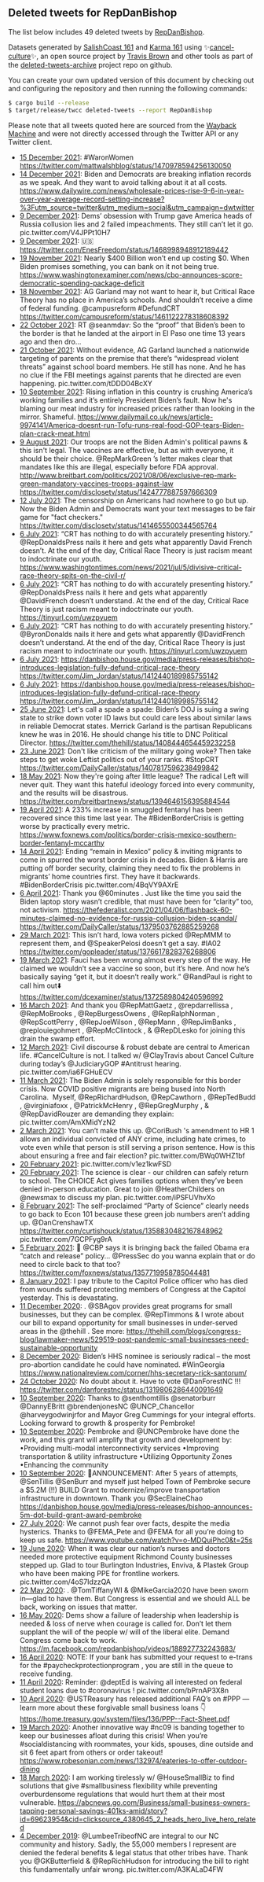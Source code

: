 ## Deleted tweets for RepDanBishop

The list below includes 49 deleted tweets by
[RepDanBishop](https://twitter.com/RepDanBishop).



Datasets generated by [SalishCoast 161](https://twitter.com/SalishCoastA) and [Karma 161](https://twitter.com/KarmaOneSixOne)
using ✨[cancel-culture](https://github.com/travisbrown/cancel-culture)✨, an open source project by [Travis Brown](https://twitter.com/travisbrown) 
and other tools as part of the [deleted-tweets-archive](https://github.com/salcoast/deleted-tweets-archive/) project repo on github.

You can create your own updated version of this document by checking out and configuring the
repository and then running the following commands:

```bash
$ cargo build --release
$ target/release/twcc deleted-tweets --report RepDanBishop
```

Please note that all tweets quoted here are sourced from the
[Wayback Machine](https://web.archive.org) and were not directly accessed through the Twitter API or
any Twitter client.

* [15 December 2021](https://web.archive.org/web/20211215161244/https://twitter.com/RepDanBishop/status/1471149955758895108): #WaronWomen  https://twitter.com/mattwalshblog/status/1470978594256130050
* [14 December 2021](https://web.archive.org/web/20211214161608/https://twitter.com/RepDanBishop/status/1470789683718369284): Biden and Democrats are breaking inflation records as we speak. And they want to avoid talking about it at all costs. https://www.dailywire.com/news/wholesale-prices-rise-9-6-in-year-over-year-average-record-setting-increase?%3Futm_source=twitter&utm_medium=social&utm_campaign=dwtwitter
* [ 9 December 2021](https://web.archive.org/web/20211209193922/https://twitter.com/RepDanBishop/status/1469028844543913994): Dems’ obsession with Trump gave America heads of Russia collusion lies and 2 failed impeachments.  They still can’t let it go. pic.twitter.com/V4JPPt10H7
* [ 9 December 2021](https://web.archive.org/web/20211209174626/https://twitter.com/RepDanBishop/status/1469000471184560133): 🇺🇸 https://twitter.com/EnesFreedom/status/1468998948912189442
* [19 November 2021](https://web.archive.org/web/20211119002127/https://twitter.com/RepDanBishop/status/1461489734988050444): Nearly $400 Billion won’t end up costing $0. When Biden promises something, you can bank on it not being true. https://www.washingtonexaminer.com/news/cbo-announces-score-democratic-spending-package-deficit
* [18 November 2021](https://web.archive.org/web/20211118013405/https://twitter.com/RepDanBishop/status/1461145632131977218): AG Garland may not want to hear it, but Critical Race Theory has no place in America’s schools. And shouldn’t receive a dime of federal funding.  @campusreform    #DefundCRT  https://twitter.com/campusreform/status/1461122278318608392
* [22 October 2021](https://web.archive.org/web/20211022185309/https://twitter.com/RepDanBishop/status/1451622672647995396): RT @seanmdav: So the “proof” that Biden’s been to the border is that he landed at the airport in El Paso one time 13 years ago and then dro…
* [21 October 2021](https://web.archive.org/web/20211021171355/https://twitter.com/RepDanBishop/status/1451235235119702019): Without evidence, AG Garland launched a nationwide targeting of parents on the premise that there’s “widespread violent threats” against school board members.  He still has none.  And he has no clue if the FBI meetings against parents that he directed are even happening. pic.twitter.com/tDDD04BcXY
* [10 September 2021](https://web.archive.org/web/20210910194639/https://twitter.com/RepDanBishop/status/1436415837519425538): Rising inflation in this country is crushing America’s working families and it’s entirely President Biden’s fault.  Now he's blaming our meat industry for increased prices rather than looking in the mirror. Shameful. https://www.dailymail.co.uk/news/article-9974141/America-doesnt-run-Tofu-runs-real-food-GOP-tears-Biden-plan-crack-meat.html
* [ 9 August 2021](https://web.archive.org/web/20210809193317/https://twitter.com/RepDanBishop/status/1424816032049467394): Our troops are not the Biden Admin's political pawns & this isn't legal.   The vaccines are effective, but as with everyone, it should be their choice.  @RepMarkGreen ’s letter makes clear that mandates like this are illegal, especially before FDA approval.   http://www.breitbart.com/politics/2021/08/06/exclusive-rep-mark-green-mandatory-vaccines-troops-against-law  https://twitter.com/disclosetv/status/1424777887597666309
* [12 July 2021](https://web.archive.org/web/20210712195633/https://twitter.com/RepDanBishop/status/1414675021826568196): The censorship on Americans had nowhere to go but up.   Now the Biden Admin and Democrats want your text messages to be fair game for "fact checkers." https://twitter.com/disclosetv/status/1414655500344565764
* [ 6 July 2021](https://web.archive.org/web/20210706181601/https://twitter.com/RepDanBishop/status/1412475344033046534): “CRT has nothing to do with accurately presenting history.”   @RepDonaldsPress  nails it here and gets what apparently David French doesn’t. At the end of the day, Critical Race Theory is just racism meant to indoctrinate our youth. https://www.washingtontimes.com/news/2021/jul/5/divisive-critical-race-theory-spits-on-the-civil-r/
* [ 6 July 2021](https://web.archive.org/web/20210706175853/https://twitter.com/RepDanBishop/status/1412471094863446021): “CRT has nothing to do with accurately presenting history.”   @RepDonaldsPress  nails it here and gets what apparently  @DavidFrench  doesn’t understand. At the end of the day, Critical Race Theory is just racism meant to indoctrinate our youth. https://tinyurl.com/uwzpyuem
* [ 6 July 2021](https://web.archive.org/web/20210706175608/https://twitter.com/RepDanBishop/status/1412470389498843137): “CRT has nothing to do with accurately presenting history.”   @ByronDonalds  nails it here and gets what apparently  @DavidFrench  doesn’t understand. At the end of the day, Critical Race Theory is just racism meant to indoctrinate our youth. https://tinyurl.com/uwzpyuem
* [ 6 July 2021](https://web.archive.org/web/20210706164101/https://twitter.com/RepDanBishop/status/1412451491386900489): https://danbishop.house.gov/media/press-releases/bishop-introduces-legislation-fully-defund-critical-race-theory  https://twitter.com/Jim_Jordan/status/1412440189985755142
* [ 6 July 2021](https://web.archive.org/web/20210706163856/https://twitter.com/RepDanBishop/status/1412450969619677194): https://danbishop.house.gov/media/press-releases/bishop-introduces-legislation-fully-defund-critical-race-theory  https://twitter.com/Jim_Jordan/status/1412440189985755142
* [25 June 2021](https://web.archive.org/web/20210625155855/https://twitter.com/RepDanBishop/status/1408454576815185926): Let's call a spade a spade: Biden’s DOJ is suing a swing state to strike down voter ID laws but could care less about similar laws in reliable Democrat states.   Merrick Garland is the partisan Republicans knew he was in 2016. He should change his title to DNC Political Director. https://twitter.com/thehill/status/1408444654459232258
* [23 June 2021](https://web.archive.org/web/20210623221631/https://twitter.com/RepDanBishop/status/1407824817777164295): Don't like criticism of the military going woke? Then take steps to get woke Leftist politics out of your ranks.  #StopCRT  https://twitter.com/DailyCaller/status/1407817596238499842
* [18 May 2021](https://web.archive.org/web/20210518215913/https://twitter.com/RepDanBishop/status/1394774475443511307): Now they're going after little league? The radical Left will never quit. They want this hateful ideology forced into every community, and the results will be disastrous. https://twitter.com/breitbartnews/status/1394646156395884544
* [19 April 2021](https://web.archive.org/web/20210419155550/https://twitter.com/RepDanBishop/status/1384173754574458886): A 233% increase in smuggled fentanyl has been recovered since this time last year. The  #BidenBorderCrisis  is getting worse by practically every metric. https://www.foxnews.com/politics/border-crisis-mexico-southern-border-fentanyl-mccarthy
* [14 April 2021](https://web.archive.org/web/20210414213231/https://twitter.com/RepDanBishop/status/1382446649541328906): Ending “remain in Mexico” policy & inviting migrants to come in spurred the worst border crisis in decades.  Biden & Harris are putting off border security, claiming they need to fix the problems in migrants’ home countries first. They have it backwards.   #BidenBorderCrisis  pic.twitter.com/4BqVY9AXrE
* [ 6 April 2021](https://web.archive.org/web/20210406185626/https://twitter.com/RepDanBishop/status/1379508218016186369): Thank you  @60minutes . Just like the time you said the Biden laptop story wasn’t credible, that must have been for “clarity” too, not activism.  https://thefederalist.com/2021/04/06/flashback-60-minutes-claimed-no-evidence-for-russia-collusion-biden-scandal/  https://twitter.com/DailyCaller/status/1379503762885259268
* [29 March 2021](https://web.archive.org/web/20210329210455/https://twitter.com/RepDanBishop/status/1376641493243465729): This isn’t hard, Iowa voters picked  @RepMMM  to represent them, and  @SpeakerPelosi  doesn’t get a say.  #IA02  https://twitter.com/gopleader/status/1376617828376268806
* [19 March 2021](https://web.archive.org/web/20210319192721/https://twitter.com/RepDanBishop/status/1372993025534783488): Fauci has been wrong almost every step of the way. He claimed we wouldn’t see a vaccine so soon, but it’s here. And now he’s basically saying “get it, but it doesn’t really work.”  @RandPaul  is right to call him out⬇️ https://twitter.com/dcexaminer/status/1372589804240596992
* [16 March 2021](https://web.archive.org/web/20210316220530/https://twitter.com/RepDanBishop/status/1371945685159907329): And thank you  @RepMattGaetz ,  @repdarrellissa ,  @RepMoBrooks ,  @RepBurgessOwens ,  @RepRalphNorman ,  @RepScottPerry ,  @RepJoeWilson ,  @RepMann ,  @RepJimBanks ,  @replouiegohmert ,  @RepMcClintock , &  @RepDLesko  for joining this drain the swamp effort.
* [12 March 2021](https://web.archive.org/web/20210312175414/https://twitter.com/RepDanBishop/status/1370432893298868226): Civil discourse & robust debate are central to American life.    #CancelCulture  is not.  I talked w/  @ClayTravis  about Cancel Culture during today’s  @JudiciaryGOP   #Antitrust  hearing. pic.twitter.com/ia6FGHuECV
* [11 March 2021](https://web.archive.org/web/20210311195344/https://twitter.com/RepDanBishop/status/1370100526306709515): The Biden Admin is solely responsible for this border crisis. Now COVID positive migrants are being bused into North Carolina.   Myself, @RepRichardHudson,  @RepCawthorn ,  @RepTedBudd ,  @virginiafoxx ,  @PatrickMcHenry ,  @RepGregMurphy , &  @RepDavidRouzer  are demanding they explain: pic.twitter.com/AmXMidYzN2
* [ 2 March 2021](https://web.archive.org/web/20210302175020/https://twitter.com/RepDanBishop/status/1366808009419218944): You can’t make this up.   @CoriBush 's amendment to HR 1 allows an individual convicted of ANY crime, including hate crimes, to vote even while that person is still serving a prison sentence.  How is this about ensuring a free and fair election? pic.twitter.com/BWq0WHZ1bf
* [20 February 2021](https://web.archive.org/web/20210220183955/https://twitter.com/RepDanBishop/status/1363196652354482176): pic.twitter.com/v1ez1kwFSD
* [20 February 2021](https://web.archive.org/web/20210220183906/https://twitter.com/RepDanBishop/status/1363196435748057089): The science is clear - our children can safely return to school. The CHOICE Act gives families options when they’ve been denied in-person education. Great to join  @HeatherChilders  on  @newsmax  to discuss my plan. pic.twitter.com/iPSFUVhvXo
* [ 8 February 2021](https://web.archive.org/web/20210208223802/https://twitter.com/RepDanBishop/status/1358907898978590723): The self-proclaimed “Party of Science” clearly needs to go back to Econ 101 because these green job numbers aren’t adding up.  @DanCrenshawTX   https://twitter.com/curtishouck/status/1358830482167848962  pic.twitter.com/7GCPFyg9rA
* [ 5 February 2021](https://web.archive.org/web/20210205181506/https://twitter.com/RepDanBishop/status/1357754606403674115): 🤔  @CBP  says it is bringing back the failed Obama era “catch and release” policy...  @PressSec  do you wanna explain that or do need to circle back to that too? https://twitter.com/foxnews/status/1357719958785044481
* [ 8 January 2021](https://web.archive.org/web/20210108003806/https://twitter.com/RepDanBishop/status/1347341363625525248): I pay tribute to the Capitol Police officer who has died from wounds suffered protecting members of Congress at the Capitol yesterday. This is devastating.
* [11 December 2020](https://web.archive.org/web/20201211183827/https://twitter.com/RepDanBishop/status/1337466682470780932): . @SBAgov  provides great programs for small businesses, but they can be complex.  @RepTimmons  & I wrote about our bill to expand opportunity for small businesses in under-served areas in the  @thehill . See more: https://thehill.com/blogs/congress-blog/lawmaker-news/529519-post-pandemic-small-businesses-need-sustainable-opportunity
* [ 8 December 2020](https://web.archive.org/web/20201208153126/https://twitter.com/RepDanBishop/status/1336329297074638855): Biden’s HHS nominee is seriously radical – the most pro-abortion candidate he could have nominated.  #WinGeorgia     https://www.nationalreview.com/corner/hhs-secretary-rick-santorum/
* [24 October 2020](https://web.archive.org/web/20201024163853/https://twitter.com/RepDanBishop/status/1320041024870383617): No doubt about it. Have to vote  @DanForestNC  !!! https://twitter.com/danforestnc/status/1319806286440091649
* [10 September 2020](https://web.archive.org/web/20200910211744/https://twitter.com/RepDanBishop/status/1304164371602472963): Thanks to  @senthomtillis   @senatorburr   @DannyEBritt   @brendenjonesNC   @UNCP_Chancellor  @harveygodwinjrfor and Mayor Greg Cummings for your integral efforts. Looking forward to growth & prosperity for Pembroke!
* [10 September 2020](https://web.archive.org/web/20200910211744/https://twitter.com/RepDanBishop/status/1304164371602472963): Pembroke and  @UNCPembroke  have done the work, and this grant will amplify that growth and development by:    •Providing multi-modal interconnectivity services  •Improving transportation & utility infrastructure  •Utilizing Opportunity Zones  •Enhancing the community
* [10 September 2020](https://web.archive.org/web/20200910211744/https://twitter.com/RepDanBishop/status/1304164371602472963): 🚨ANNOUNCEMENT: After 5 years of attempts, @SenTillis  @SenBurr  and myself just helped Town of Pembroke secure a $5.2M (!!) BUILD Grant to modernize/improve transportation infrastructure in downtown. Thank you  @SecElaineChao  https://danbishop.house.gov/media/press-releases/bishop-announces-5m-dot-build-grant-award-pembroke
* [27 July 2020](https://web.archive.org/web/20200727201844/https://twitter.com/RepDanBishop/status/1287844847651610628): We cannot push fear over facts, despite the media hysterics. Thanks to  @FEMA_Pete  and  @FEMA  for all you’re doing to keep us safe. https://www.youtube.com/watch?v=o-MDQuiPhc0&t=25s
* [19 June 2020](https://web.archive.org/web/20200619175535/https://twitter.com/RepDanBishop/status/1274037875504558080): When it was clear our nation’s nurses and doctors needed more protective equipment Richmond County businesses stepped up.   Glad to tour Burlington Industries, Enviva, & Plastek Group who have been making PPE for frontline workers. pic.twitter.com/4oS7IdzzQA
* [22 May 2020](https://web.archive.org/web/20200522181522/https://twitter.com/RepDanBishop/status/1263892656700129280): . @TomTiffanyWI  &  @MikeGarcia2020  have been sworn in—glad to have them. But Congress is essential and we should ALL be back, working on issues that matter.
* [16 May 2020](https://web.archive.org/web/20200516181231/https://twitter.com/RepDanBishop/status/1261720236405018625): Dems show a failure of leadership when leadership is needed & loss of nerve when courage is called for. Don’t let them supplant the will of the people w/ will of the liberal elite. Demand Congress come back to work. https://m.facebook.com/repdanbishop/videos/188927732243683/
* [16 April 2020](https://web.archive.org/web/20200417091027/https://twitter.com/RepDanBishop/status/1250906604028989440): NOTE: If your bank has submitted your request to e-trans for the  #paycheckprotectionprogram , you are still in the queue to receive funding.
* [11 April 2020](https://web.archive.org/web/20200411010451/https://twitter.com/RepDanBishop/status/1248778300853563392): Reminder:  @deptEd  is waiving all interested on federal student loans due to  #coronavirus ! pic.twitter.com/bPrnAP3X8n
* [10 April 2020](https://web.archive.org/web/20200410204504/https://twitter.com/RepDanBishop/status/1248713290064310279): @USTReasury  has released additional FAQ’s on  #PPP —learn more about these forgivable small business loans 👇   https://home.treasury.gov/system/files/136/PPP--Fact-Sheet.pdf
* [19 March 2020](https://web.archive.org/web/20200319212338/https://twitter.com/RepDanBishop/status/1240733531413889026): Another innovative way  #nc09  is banding together to keep our businesses afloat during this crisis! When you’re  #socialdistancing  with roommates, your kids, spouses, dine outside and sit 6 feet apart from others or order takeout! https://www.robesonian.com/news/132974/eateries-to-offer-outdoor-dining
* [18 March 2020](https://web.archive.org/web/20200318220159/https://twitter.com/RepDanBishop/status/1240337169786396673): I am working tirelessly w/  @HouseSmallBiz  to find solutions that give  #smallbusiness  flexibility while preventing overburdensome regulations that would hurt them at their most vulnerable. https://abcnews.go.com/Business/small-business-owners-tapping-personal-savings-401ks-amid/story?id=69623954&cid=clicksource_4380645_2_heads_hero_live_hero_related
* [ 4 December 2019](https://web.archive.org/web/20191204221908/https://twitter.com/RepDanBishop/status/1202350414932463618): @LumbeeTribeofNC  are integral to our NC community and history. Sadly, the 55,000 members I represent are denied the federal benefits & legal status that other tribes have. Thank you  @GKButterfield  &  @RepRichHudson  for introducing the bill to right this fundamentally unfair wrong. pic.twitter.com/A3KALaD4FW
